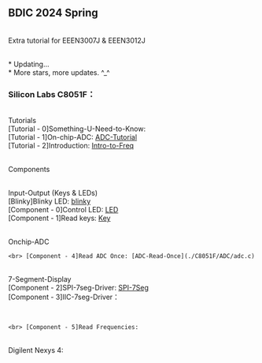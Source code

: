 ## BDIC 2024 Spring

<br> Extra tutorial for EEEN3007J & EEEN3012J

<br> * Updating...
<br> * More stars, more updates. ^\_^


### Silicon Labs C8051F：
<br> Tutorials
    <br> [Tutorial - 0]Something-U-Need-to-Know: 
    <br> [Tutorial - 1]On-chip-ADC: [ADC-Tutorial](./C8051F/ADC/adc.md)
    <br> [Tutorial - 2]Introduction: [Intro-to-Freq](./C8051F/Freq/intro_freq.md)

<br> Components

<br> Input-Output (Keys & LEDs)
    <br> [Blinky]Blinky LED: [blinky](./C8051F/Blinky/test.c)
    <br> [Component - 0]Control LED: [LED](./C8051F/Lab1/led_ctrl.c)
    <br> [Component - 1]Read keys: [Key](./C8051F/Blinky/key.c)

<br> Onchip-ADC

    <br> [Component - 4]Read ADC Once: [ADC-Read-Once](./C8051F/ADC/adc.c)

<br> 7-Segment-Display
    <br> [Component - 2]SPI-7seg-Driver: [SPI-7Seg](./C8051F/Serial7Seg/SPI_7Seg.c)
    <br> [Component - 3]IIC-7seg-Driver：

<br> 

    <br> [Component - 5]Read Frequencies: 

<br> Digilent Nexys 4:
    <br> 
